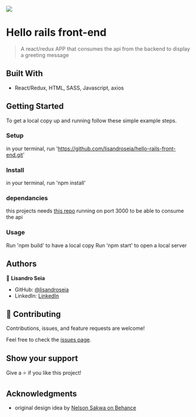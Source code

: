 ![](https://img.shields.io/badge/Microverse-blueviolet)

# Hello rails front-end

> A react/redux APP that consumes the api from the backend to display a greeting message

## Built With

- React/Redux, HTML, SASS, Javascript, axios

## Getting Started

To get a local copy up and running follow these simple example steps.

### Setup

in your terminal, run 'https://github.com/lisandroseia/hello-rails-front-end.git'

### Install

in your terminal, run 'npm install'

### dependancies

this projects needs [this repo](https://github.com/lisandroseia/hello-rails-back-end) running on port 3000 to be able to consume the api

### Usage

Run 'npm build' to have a local copy
Run 'npm start' to open a local server

## Authors

👤 **Lisandro Seia**

- GitHub: [@lisandroseia](https://github.com/lisandroseia)
- LinkedIn: [LinkedIn](https://www.linkedin.com/in/lisandro-seia-295120225/)

## 🤝 Contributing

Contributions, issues, and feature requests are welcome!

Feel free to check the [issues page](../../issues/).

## Show your support

Give a ⭐️ if you like this project!

## Acknowledgments

- original design idea by [Nelson Sakwa on Behance](https://www.behance.net/sakwadesignstudio)
